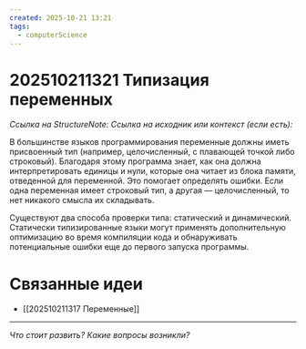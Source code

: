 ```yaml
---
created: 2025-10-21 13:21
tags:
  - computerScience
---
```

# 202510211321 Типизация переменных

*Ссылка на StructureNote:*
*Ссылка на исходник или контекст (если есть):*

В большинстве языков программирования переменные должны иметь присвоенный тип (например, целочисленный, с плавающей точкой либо строковый). Благодаря этому программа знает, как она должна интерпретировать единицы и нули, которые она читает из блока памяти, отведенной для переменной. Это помогает определять ошибки. Если одна переменная имеет строковый тип, а другая — целочисленный, то нет никакого смысла их складывать.

Существуют два способа проверки типа: статический и динамический. Статически типизированные языки могут применять дополнительную оптимизацию во время компиляции кода и обнаруживать потенциальные ошибки еще до первого запуска программы.

# Связанные идеи

- [[202510211317 Переменные]]

---

*Что стоит развить? Какие вопросы возникли?*
